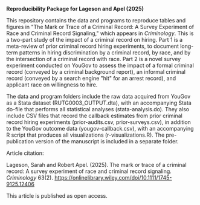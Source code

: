 **Reproducibility Package for Lageson and Apel (2025)**

This repository contains the data and programs to reproduce tables and figures in "The Mark or Trace of a Criminal Record: A Survey Experiment of Race and Criminal Record Signaling," which appears in *Criminology*. This is a two-part study of the impact of a criminal record on hiring. Part 1 is a meta-review of prior criminal record hiring experiments, to document long-term patterns in hiring discrimination by a criminal record, by race, and by the intersection of a criminal record with race. Part 2 is a novel survey experiment conducted on YouGov to assess the impact of a formal criminal record (conveyed by a criminal background report), an informal criminal record (conveyed by a search engine "hit" for an arrest record), and applicant race on willingness to hire.

The data and program folders include the raw data acquired from YouGov as a Stata dataset (RUTG0003_OUTPUT.dta), with an accompanying Stata do-file that performs all statistical analyses (stata-analysis.do). They also include CSV files that record the callback estimates from prior criminal record hiring experiments (prior-audits.csv, prior-surveys.csv), in addition to the YouGov outcome data (yougov-callback.csv), with an accompanying R script that produces all visualizations (r-visualizations.R). The pre-publication version of the manuscript is included in a separate folder.

Article citation:

Lageson, Sarah and Robert Apel. (2025). The mark or trace of a criminal record: A survey experiment of race and criminal record signaling. *Criminology* 63(2). https://onlinelibrary.wiley.com/doi/10.1111/1745-9125.12406

This article is published as open access.
